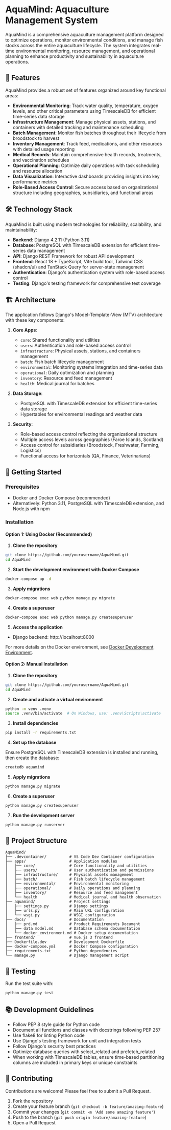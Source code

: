 # AquaMind: Aquaculture Management System

AquaMind is a comprehensive aquaculture management platform designed to optimize operations, monitor environmental conditions, and manage fish stocks across the entire aquaculture lifecycle. The system integrates real-time environmental monitoring, resource management, and operational planning to enhance productivity and sustainability in aquaculture operations.

## 🌊 Features

AquaMind provides a robust set of features organized around key functional areas:

- **Environmental Monitoring**: Track water quality, temperature, oxygen levels, and other critical parameters using TimescaleDB for efficient time-series data storage
- **Infrastructure Management**: Manage physical assets, stations, and containers with detailed tracking and maintenance scheduling
- **Batch Management**: Monitor fish batches throughout their lifecycle from broodstock to harvest
- **Inventory Management**: Track feed, medications, and other resources with detailed usage reporting
- **Medical Records**: Maintain comprehensive health records, treatments, and vaccination schedules
- **Operational Planning**: Optimize daily operations with task scheduling and resource allocation
- **Data Visualization**: Interactive dashboards providing insights into key performance metrics
- **Role-Based Access Control**: Secure access based on organizational structure including geographies, subsidiaries, and functional areas

## 🛠️ Technology Stack

AquaMind is built using modern technologies for reliability, scalability, and maintainability:

- **Backend**: Django 4.2.11 (Python 3.11)
- **Database**: PostgreSQL with TimescaleDB extension for efficient time-series data management
- **API**: Django REST Framework for robust API development
 - **Frontend**: React 18 + TypeScript, Vite build tool, Tailwind CSS (shadcn/ui) and TanStack Query for server-state management
- **Authentication**: Django's authentication system with role-based access control
- **Testing**: Django's testing framework for comprehensive test coverage

## 🏗️ Architecture

The application follows Django's Model-Template-View (MTV) architecture with these key components:

1. **Core Apps**:
   - `core`: Shared functionality and utilities
   - `users`: Authentication and role-based access control
   - `infrastructure`: Physical assets, stations, and containers management
   - `batch`: Fish batch lifecycle management
   - `environmental`: Monitoring systems integration and time-series data
   - `operational`: Daily optimization and planning
   - `inventory`: Resource and feed management
   - `health`: Medical journal for batches


2. **Data Storage**:
   - PostgreSQL with TimescaleDB extension for efficient time-series data storage
   - Hypertables for environmental readings and weather data

3. **Security**:
   - Role-based access control reflecting the organizational structure
   - Multiple access levels across geographies (Faroe Islands, Scotland)
   - Access control for subsidiaries (Broodstock, Freshwater, Farming, Logistics)
   - Functional access for horizontals (QA, Finance, Veterinarians)

## 🚀 Getting Started

### Prerequisites

- Docker and Docker Compose (recommended)
- Alternatively: Python 3.11, PostgreSQL with TimescaleDB extension, and Node.js with npm

### Installation

#### Option 1: Using Docker (Recommended)

1. **Clone the repository**

```bash
git clone https://github.com/yourusername/AquaMind.git
cd AquaMind
```

2. **Start the development environment with Docker Compose**

```bash
docker-compose up -d
```

3. **Apply migrations**

```bash
docker-compose exec web python manage.py migrate
```

4. **Create a superuser**

```bash
docker-compose exec web python manage.py createsuperuser
```

5. **Access the application**

- Django backend: http://localhost:8000

For more details on the Docker environment, see [Docker Development Environment](docs/docker_environment.md).

#### Option 2: Manual Installation

1. **Clone the repository**

```bash
git clone https://github.com/yourusername/AquaMind.git
cd AquaMind
```

2. **Create and activate a virtual environment**

```bash
python -m venv .venv
source .venv/bin/activate  # On Windows, use: .venv\Scripts\activate
```

3. **Install dependencies**

```bash
pip install -r requirements.txt
```

4. **Set up the database**

Ensure PostgreSQL with TimescaleDB extension is installed and running, then create the database:

```bash
createdb aquamind
```

5. **Apply migrations**

```bash
python manage.py migrate
```

6. **Create a superuser**

```bash
python manage.py createsuperuser
```

7. **Run the development server**

```bash
python manage.py runserver
```

## 📁 Project Structure

```
AquaMind/
├── .devcontainer/          # VS Code Dev Container configuration
├── apps/                   # Application modules
│   ├── core/               # Core functionality and utilities
│   ├── users/              # User authentication and permissions
│   ├── infrastructure/     # Physical assets management
│   ├── batch/              # Fish batch lifecycle management
│   ├── environmental/      # Environmental monitoring
│   ├── operational/        # Daily operations and planning
│   ├── inventory/          # Resource and feed management
│   └── health				# Medical journal and health observation
├── aquamind/               # Project settings
│   ├── settings.py         # Django settings
│   ├── urls.py             # Main URL configuration
│   └── wsgi.py             # WSGI configuration
├── docs/                   # Documentation
│   ├── prd.md              # Product Requirements Document
│   ├── data model.md       # Database schema documentation
│   └── docker_environment.md # Docker setup documentation
├── frontend/               # Vue.js 3 frontend
├── Dockerfile.dev          # Development Dockerfile
├── docker-compose.yml      # Docker Compose configuration
├── requirements.txt        # Python dependencies
└── manage.py               # Django management script
```

## 🧪 Testing

Run the test suite with:

```bash
python manage.py test
```

## 📚 Development Guidelines

- Follow PEP 8 style guide for Python code
- Document all functions and classes with docstrings following PEP 257
- Use flake8 for linting Python code
- Use Django's testing framework for unit and integration tests
- Follow Django's security best practices
- Optimize database queries with select_related and prefetch_related
- When working with TimescaleDB tables, ensure time-based partitioning columns are included in primary keys or unique constraints

## 🤝 Contributing

Contributions are welcome! Please feel free to submit a Pull Request.

1. Fork the repository
2. Create your feature branch (`git checkout -b feature/amazing-feature`)
3. Commit your changes (`git commit -m 'Add some amazing feature'`)
4. Push to the branch (`git push origin feature/amazing-feature`)
5. Open a Pull Request
